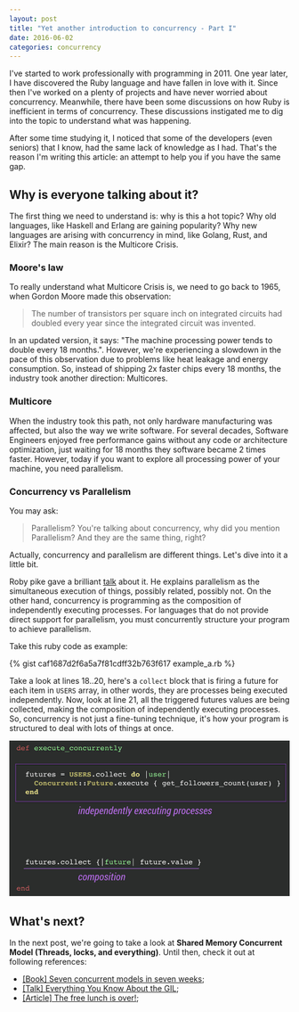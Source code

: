 ```yaml
---
layout: post
title: "Yet another introduction to concurrency - Part I"
date: 2016-06-02
categories: concurrency
---
```


I've started to work professionally with programming in 2011. One year later, I
have discovered the Ruby language and have fallen in love with it. Since then
I've worked on a plenty of projects and have never worried about concurrency.
Meanwhile, there have been some discussions on how Ruby is inefficient
in terms of concurrency. These discussions instigated me to dig into the topic to
understand what was happening.

After some time studying it, I noticed that some of the developers (even
seniors) that I know, had the same lack of knowledge as I had. That's the
reason I'm writing this article: an attempt to help you if you have the same
gap.

## Why is everyone talking about it?

The first thing we need to understand is: why is this a hot topic? Why old
languages, like Haskell and Erlang are gaining popularity? Why new languages
are arising with concurrency in mind, like Golang, Rust, and Elixir? The main
reason is the Multicore Crisis.

### Moore's law

To really understand what Multicore Crisis is, we need to go back to 1965, when
Gordon Moore made this observation:

>  The number of transistors per square inch on integrated circuits had doubled
>  every year since the integrated circuit was invented.

In an updated version, it says: "The machine processing power tends to double
every 18 months.". However, we're experiencing a slowdown in the pace of this
observation due to problems like heat leakage and energy consumption. So,
instead of shipping 2x faster chips every 18 months, the industry took another
direction: Multicores.

### Multicore

When the industry took this path, not only hardware manufacturing was affected,
but also the way we write software. For several decades, Software Engineers
enjoyed free performance gains without any code or architecture optimization,
just waiting for 18 months they software became 2 times faster. However, today
if you want to explore all processing power of your machine, you need
parallelism.

### Concurrency vs Parallelism

You may ask:

> Parallelism? You're talking about concurrency, why did you mention
> Parallelism? And they are the same thing, right?

Actually, concurrency and parallelism are different things. Let's dive into it
a little bit.

Roby pike gave a brilliant
[talk](https://www.youtube.com/watch?v=cN_DpYBzKso) about it.  He explains
parallelism as the simultaneous execution of things, possibly related, possibly
not. On the other hand, concurrency is programming as the composition of
independently executing processes. For languages that do not provide direct
support for parallelism, you must concurrently structure your program to
achieve parallelism.

Take this ruby code as example:

{% gist caf1687d2f6a5a7f81cdff32b763f617 example_a.rb %}

Take a look at lines 18..20, here's a `collect` block that is firing a
future for each item in `USERS` array, in other words, they are processes being
executed independently. Now, look at line 21, all the triggered
futures values are being collected, making the composition of independently
executing processes. So, concurrency is not just a fine-tuning technique, it's
how your program is structured to deal with lots of things at once.


![Concurrent code example](/assets/post_1_example_1.jpg)

## What's next?

In the next post, we're going to take a look at __Shared Memory Concurrent
Model (Threads, locks, and everything)__. Until then, check it out at following references:

- [[Book] Seven concurrent models in seven weeks](https://pragprog.com/book/pb7con/seven-concurrency-models-in-seven-weeks);
- [[Talk] Everything You Know About the GIL](https://www.youtube.com/watch?v=dP4U1yI1WZ0);
- [[Article] The free lunch is over!](www.gotw.ca/publications/concurrency-ddj.htm);
